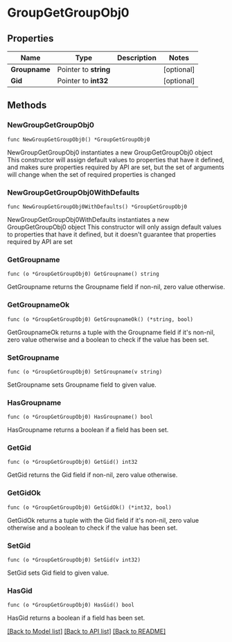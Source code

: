 # GroupGetGroupObj0

## Properties

Name | Type | Description | Notes
------------ | ------------- | ------------- | -------------
**Groupname** | Pointer to **string** |  | [optional] 
**Gid** | Pointer to **int32** |  | [optional] 

## Methods

### NewGroupGetGroupObj0

`func NewGroupGetGroupObj0() *GroupGetGroupObj0`

NewGroupGetGroupObj0 instantiates a new GroupGetGroupObj0 object
This constructor will assign default values to properties that have it defined,
and makes sure properties required by API are set, but the set of arguments
will change when the set of required properties is changed

### NewGroupGetGroupObj0WithDefaults

`func NewGroupGetGroupObj0WithDefaults() *GroupGetGroupObj0`

NewGroupGetGroupObj0WithDefaults instantiates a new GroupGetGroupObj0 object
This constructor will only assign default values to properties that have it defined,
but it doesn't guarantee that properties required by API are set

### GetGroupname

`func (o *GroupGetGroupObj0) GetGroupname() string`

GetGroupname returns the Groupname field if non-nil, zero value otherwise.

### GetGroupnameOk

`func (o *GroupGetGroupObj0) GetGroupnameOk() (*string, bool)`

GetGroupnameOk returns a tuple with the Groupname field if it's non-nil, zero value otherwise
and a boolean to check if the value has been set.

### SetGroupname

`func (o *GroupGetGroupObj0) SetGroupname(v string)`

SetGroupname sets Groupname field to given value.

### HasGroupname

`func (o *GroupGetGroupObj0) HasGroupname() bool`

HasGroupname returns a boolean if a field has been set.

### GetGid

`func (o *GroupGetGroupObj0) GetGid() int32`

GetGid returns the Gid field if non-nil, zero value otherwise.

### GetGidOk

`func (o *GroupGetGroupObj0) GetGidOk() (*int32, bool)`

GetGidOk returns a tuple with the Gid field if it's non-nil, zero value otherwise
and a boolean to check if the value has been set.

### SetGid

`func (o *GroupGetGroupObj0) SetGid(v int32)`

SetGid sets Gid field to given value.

### HasGid

`func (o *GroupGetGroupObj0) HasGid() bool`

HasGid returns a boolean if a field has been set.


[[Back to Model list]](../README.md#documentation-for-models) [[Back to API list]](../README.md#documentation-for-api-endpoints) [[Back to README]](../README.md)


